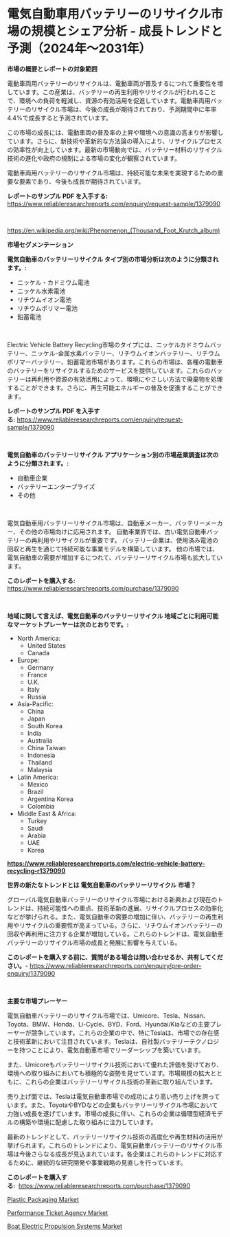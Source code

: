 <p><h1>電気自動車用バッテリーのリサイクル市場の規模とシェア分析 - 成長トレンドと予測（2024年〜2031年）</h1></p><p><strong>市場の概要とレポートの対象範囲</strong></p>
<p><p>電動車両用バッテリーのリサイクルは、電動車両が普及するにつれて重要性を増しています。この産業は、バッテリーの再生利用やリサイクルが行われることで、環境への負荷を軽減し、資源の有効活用を促進しています。電動車両用バッテリーのリサイクル市場は、今後の成長が期待されており、予測期間中に年率4.4%で成長すると予測されています。</p><p>この市場の成長には、電動車両の普及率の上昇や環境への意識の高まりが影響しています。さらに、新技術や革新的な方法論の導入により、リサイクルプロセスの効率性が向上しています。最新の市場動向では、バッテリー材料のリサイクル技術の進化や政府の規制による市場の変化が観察されています。</p><p>電動車両用バッテリーのリサイクル市場は、持続可能な未来を実現するための重要な要素であり、今後も成長が期待されています。</p></p>
<p><strong>レポートのサンプル PDF を入手する:</strong> <a href="https://www.reliableresearchreports.com/enquiry/request-sample/1379090">https://www.reliableresearchreports.com/enquiry/request-sample/1379090</a></p>
<p>&nbsp;</p>
<p><a href="https://en.wikipedia.org/wiki/Phenomenon_(Thousand_Foot_Krutch_album)">https://en.wikipedia.org/wiki/Phenomenon_(Thousand_Foot_Krutch_album)</a></p>
<p><strong>市場セグメンテーション</strong></p>
<p><strong>電気自動車のバッテリーリサイクル タイプ別の市場分析は次のように分類されます。:</strong></p>
<p><ul><li>ニッケル・カドミウム電池</li><li>ニッケル水素電池</li><li>リチウムイオン電池</li><li>リチウムポリマー電池</li><li>鉛蓄電池</li></ul></p>
<p>&nbsp;</p>
<p><p>Electric Vehicle Battery Recycling市場のタイプには、ニッケルカドミウムバッテリー、ニッケル-金属水素バッテリー、リチウムイオンバッテリー、リチウムポリマーバッテリー、鉛蓄電池市場があります。これらの市場は、各種の電動車のバッテリーをリサイクルするためのサービスを提供しています。これらのバッテリーは再利用や資源の有効活用によって、環境にやさしい方法で廃棄物を処理することができます。さらに、再生可能エネルギーの普及を促進することができます。</p></p>
<p><strong>レポートのサンプル PDF を入手する:</strong>&nbsp;<a href="https://www.reliableresearchreports.com/enquiry/request-sample/1379090">https://www.reliableresearchreports.com/enquiry/request-sample/1379090</a></p>
<p>&nbsp;</p>
<p><strong> 電気自動車のバッテリーリサイクル アプリケーション別の市場産業調査は次のように分類されます。:</strong></p>
<p><ul><li>自動車企業</li><li>バッテリーエンタープライズ</li><li>その他</li></ul></p>
<p>&nbsp;</p>
<p><p>電気自動車用バッテリーリサイクル市場は、自動車メーカー、バッテリーメーカー、その他の市場向けに応用されます。 自動車業界では、古い電気自動車バッテリーの再利用やリサイクルが重要です。 バッテリー企業は、使用済み電池の回収と再生を通じて持続可能な事業モデルを構築しています。 他の市場では、電気自動車の需要が増加するにつれて、バッテリーリサイクル市場も拡大しています。</p></p>
<p><strong>このレポートを購入する:</strong>&nbsp; <a href="https://www.reliableresearchreports.com/purchase/1379090">https://www.reliableresearchreports.com/purchase/1379090</a></p>
<p>&nbsp;</p>
<p><strong>地域に関して言えば、電気自動車のバッテリーリサイクル 地域ごとに利用可能なマーケットプレーヤーは次のとおりです。:</strong></p>
<p><ul>
    <li>
        North America:
        <ul>
            <li>United States</li>
            <li>Canada</li>
        </ul>
    </li>
    <li>
        Europe:
        <ul>
            <li>Germany</li>
            <li>France</li>
            <li>U.K.</li>
            <li>Italy</li>
            <li>Russia</li>
        </ul>
    </li>
    <li>
        Asia-Pacific:
        <ul>
            <li>China</li>
            <li>Japan</li>
            <li>South Korea</li>
            <li>India</li>
            <li>Australia</li>
            <li>China Taiwan</li>
            <li>Indonesia</li>
            <li>Thailand</li>
            <li>Malaysia</li>
        </ul>
    </li>
    <li>
        Latin America:
        <ul>
            <li>Mexico</li>
            <li>Brazil</li>
            <li>Argentina Korea</li>
            <li>Colombia</li>
        </ul>
    </li>
    <li>
        Middle East & Africa:
        <ul>
            <li>Turkey</li>
            <li>Saudi</li>
            <li>Arabia</li>
            <li>UAE</li>
            <li>Korea</li>
        </ul>
    </li>
    </ul></p>
<p><strong><a href="https://www.reliableresearchreports.com/electric-vehicle-battery-recycling-r1379090">https://www.reliableresearchreports.com/electric-vehicle-battery-recycling-r1379090</a></strong>&nbsp;</p>
<p><strong>世界の新たなトレンドとは 電気自動車のバッテリーリサイクル 市場？</strong></p>
<p><p>グローバル電気自動車バッテリーのリサイクル市場における新興および現在のトレンドは、持続可能性への重点、技術革新の進展、リサイクルプロセスの効率化などが挙げられる。また、電気自動車の需要の増加に伴い、バッテリーの再生利用やリサイクルの重要性が高まっている。さらに、リチウムイオンバッテリーの回収や再利用に注力する企業が増加している。これらのトレンドは、電気自動車バッテリーのリサイクル市場の成長と発展に影響を与えている。</p></p>
<p><strong>このレポートを購入する前に、質問がある場合は問い合わせるか、共有してください。</strong>- <a href="https://www.reliableresearchreports.com/enquiry/pre-order-enquiry/1379090">https://www.reliableresearchreports.com/enquiry/pre-order-enquiry/1379090</a></p>
<p>&nbsp;</p>
<p><strong>主要な市場プレーヤー</strong></p>
<p><p>電気自動車バッテリーのリサイクル市場では、Umicore、Tesla、Nissan、Toyota、BMW、Honda、Li-Cycle、BYD、Ford、Hyundai/Kiaなどの主要プレーヤーが競争しています。これらの企業の中で、特にTeslaは、市場での存在感と技術革新において注目されています。Teslaは、自社製バッテリーテクノロジーを持つことにより、電気自動車市場でリーダーシップを築いています。</p><p>また、Umicoreもバッテリーリサイクル技術において優れた評価を受けており、環境への取り組みにおいても積極的な姿勢を見せています。市場規模の拡大とともに、これらの企業はバッテリーリサイクル技術の革新に取り組んでいます。</p><p>売り上げ面では、Teslaは電気自動車市場での成功により高い売り上げを誇っています。また、ToyotaやBYDなどの企業もバッテリーリサイクル市場において力強い成長を遂げています。市場の成長に伴い、これらの企業は循環型経済モデルの構築や環境に配慮した取り組みに注力しています。</p><p>最新のトレンドとして、バッテリーリサイクル技術の高度化や再生材料の活用が挙げられます。これらのトレンドにより、電気自動車バッテリーのリサイクル市場は今後さらなる成長が見込まれています。各企業はこれらのトレンドに対応するために、継続的な研究開発や事業戦略の見直しを行っています。</p></p>
<p><strong>このレポートを購入する:</strong>&nbsp;&nbsp;<a href="https://www.reliableresearchreports.com/purchase/1379090">https://www.reliableresearchreports.com/purchase/1379090</a></p>
<p><p><a href="https://issuu.com/reportprime-2/docs/plastic-packaging-market-size-2030.pptx">Plastic Packaging Market</a></p><p><a href="https://github.com/amapolalg/Market-Research-Report-List-1/blob/main/performance-ticket-agency-market.md">Performance Ticket Agency Market</a></p><p><a href="https://github.com/nathandecarvalho/Market-Research-Report-List-4/blob/main/boat-electric-propulsion-systems-market.md">Boat Electric Propulsion Systems Market</a></p></p>